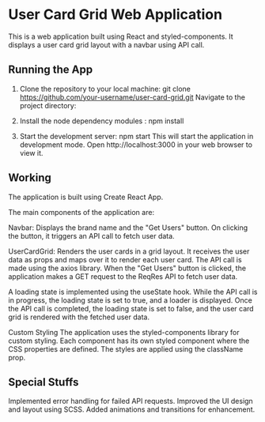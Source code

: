 # User Card Grid Web Application

This is a web application built using React and styled-components. 
It displays a user card grid layout with a navbar using API call.

## Running the App

1. Clone the repository to your local machine:
   git clone https://github.com/your-username/user-card-grid.git
Navigate to the project directory:

2. Install the node dependency modules :
    npm install

3. Start the development server:
    npm start
This will start the application in development mode.
 Open http://localhost:3000 in your web browser to view it.

## Working 
The application is built using Create React App.

The main components of the application are:

Navbar: Displays the brand name and the "Get Users" button. On clicking the button, it triggers an API call to fetch user data.

UserCardGrid: Renders the user cards in a grid layout. It receives the user data as props and maps over it to render each user card.
The API call is made using the axios library.
When the "Get Users" button is clicked, the application makes a GET request to the ReqRes API to fetch user data.

A loading state is implemented using the useState hook. While the API call is in progress, the loading state is set to true, and a loader is displayed. Once the API call is completed, the loading state is set to false, and the user card grid is rendered with the fetched user data.

Custom Styling
The application uses the styled-components library for custom styling. Each component has its own styled component where the CSS properties are defined. The styles are applied using the className prop.

## Special Stuffs

Implemented error handling for failed API requests.
Improved the UI design and layout using SCSS.
Added animations and transitions for enhancement.

